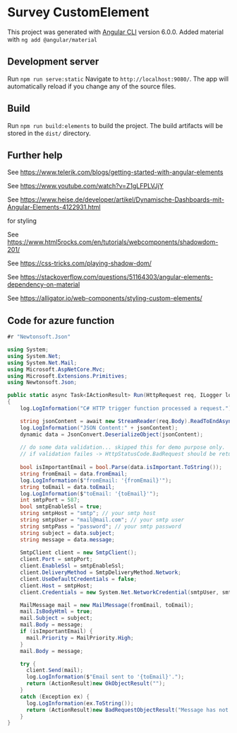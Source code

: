 # Survey CustomElement

This project was generated with [Angular CLI](https://github.com/angular/angular-cli) version 6.0.0.
Added material with `ng add @angular/material`

## Development server
Run `npm run serve:static`
Navigate to `http://localhost:9080/`. The app will automatically reload if you change any of the source files.

## Build

Run `npm run build:elements` to build the project. The build artifacts will be stored in the `dist/` directory.

## Further help

See https://www.telerik.com/blogs/getting-started-with-angular-elements

See https://www.youtube.com/watch?v=Z1gLFPLVJjY

See https://www.heise.de/developer/artikel/Dynamische-Dashboards-mit-Angular-Elements-4122931.html

for styling

See https://www.html5rocks.com/en/tutorials/webcomponents/shadowdom-201/

See https://css-tricks.com/playing-shadow-dom/

See https://stackoverflow.com/questions/51164303/angular-elements-dependency-on-material

See https://alligator.io/web-components/styling-custom-elements/

## Code for azure function
```csharp
#r "Newtonsoft.Json"

using System;
using System.Net;
using System.Net.Mail;
using Microsoft.AspNetCore.Mvc;
using Microsoft.Extensions.Primitives;
using Newtonsoft.Json;

public static async Task<IActionResult> Run(HttpRequest req, ILogger log)
{
    log.LogInformation("C# HTTP trigger function processed a request.");

    string jsonContent = await new StreamReader(req.Body).ReadToEndAsync();
    log.LogInformation("JSON Content:" + jsonContent);
    dynamic data = JsonConvert.DeserializeObject(jsonContent);
    
    // do some data validation... skipped this for demo purpose only.
    // if validation failes -> HttpStatusCode.BadRequest should be returned as HTTP Status
    
    bool isImportantEmail = bool.Parse(data.isImportant.ToString());
    string fromEmail = data.fromEmail;
    log.LogInformation($"fromEmail: '{fromEmail}'");
    string toEmail = data.toEmail;
    log.LogInformation($"toEmail: '{toEmail}'");
    int smtpPort = 587;
    bool smtpEnableSsl = true;
    string smtpHost = "smtp"; // your smtp host
    string smtpUser = "mail@mail.com"; // your smtp user
    string smtpPass = "password"; // your smtp password
    string subject = data.subject;
    string message = data.message;
        
    SmtpClient client = new SmtpClient();
    client.Port = smtpPort;
    client.EnableSsl = smtpEnableSsl;
    client.DeliveryMethod = SmtpDeliveryMethod.Network;
    client.UseDefaultCredentials = false;
    client.Host = smtpHost;
    client.Credentials = new System.Net.NetworkCredential(smtpUser, smtpPass);

    MailMessage mail = new MailMessage(fromEmail, toEmail);
    mail.IsBodyHtml = true;
    mail.Subject = subject;
    mail.Body = message;
    if (isImportantEmail) {
      mail.Priority = MailPriority.High;
    }
    mail.Body = message;

    try {
      client.Send(mail);
      log.LogInformation($"Email sent to '{toEmail}'.");
      return (ActionResult)new OkObjectResult("");      
    }
    catch (Exception ex) {
      log.LogInformation(ex.ToString());
      return (ActionResult)new BadRequestObjectResult("Message has not been sent. Check Azure Function Logs for more information."); 
    }
}

```
